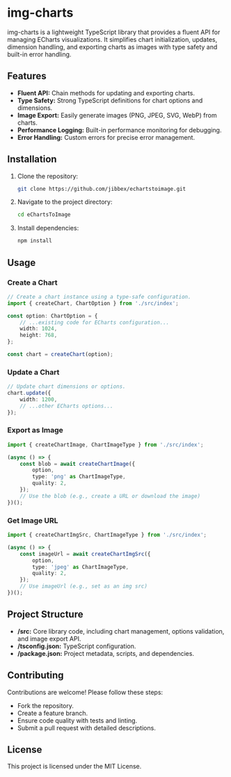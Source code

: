 # img-charts

img-charts is a lightweight TypeScript library that provides a fluent API for managing ECharts visualizations. It simplifies chart initialization, updates, dimension handling, and exporting charts as images with type safety and built-in error handling.

## Features

- **Fluent API:** Chain methods for updating and exporting charts.
- **Type Safety:** Strong TypeScript definitions for chart options and dimensions.
- **Image Export:** Easily generate images (PNG, JPEG, SVG, WebP) from charts.
- **Performance Logging:** Built-in performance monitoring for debugging.
- **Error Handling:** Custom errors for precise error management.

## Installation

1. Clone the repository:
   ```bash
   git clone https://github.com/jibbex/echartstoimage.git
   ```
2. Navigate to the project directory:
   ```bash
   cd eChartsToImage
   ```
3. Install dependencies:
   ```bash
   npm install
   ```

## Usage

### Create a Chart

```typescript
// Create a chart instance using a type-safe configuration.
import { createChart, ChartOption } from './src/index';

const option: ChartOption = {
    // ...existing code for ECharts configuration...
    width: 1024,
    height: 768,
};

const chart = createChart(option);
```

### Update a Chart

```typescript
// Update chart dimensions or options.
chart.update({
    width: 1200,
    // ...other ECharts options...
});
```

### Export as Image

```typescript
import { createChartImage, ChartImageType } from './src/index';

(async () => {
    const blob = await createChartImage({
        option,
        type: 'png' as ChartImageType,
        quality: 2,
    });
    // Use the blob (e.g., create a URL or download the image)
})();
```

### Get Image URL

```typescript
import { createChartImgSrc, ChartImageType } from './src/index';

(async () => {
    const imageUrl = await createChartImgSrc({
        option,
        type: 'jpeg' as ChartImageType,
        quality: 2,
    });
    // Use imageUrl (e.g., set as an img src)
})();
```

## Project Structure

- **/src:** Core library code, including chart management, options validation, and image export API.
- **/tsconfig.json:** TypeScript configuration.
- **/package.json:** Project metadata, scripts, and dependencies.

## Contributing

Contributions are welcome! Please follow these steps:
- Fork the repository.
- Create a feature branch.
- Ensure code quality with tests and linting.
- Submit a pull request with detailed descriptions.

## License

This project is licensed under the MIT License.

